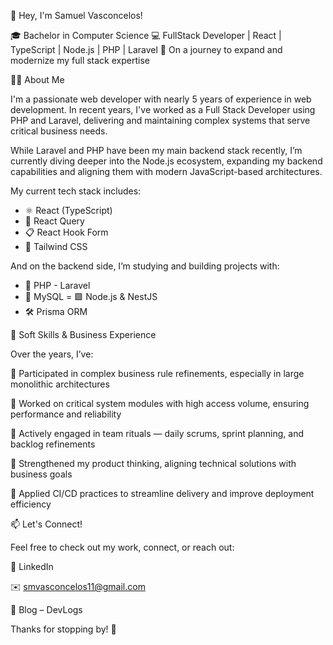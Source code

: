 👋 Hey, I'm Samuel Vasconcelos!

🎓 Bachelor in Computer Science
💻 FullStack Developer | React | TypeScript | Node.js | PHP | Laravel
🚀 On a journey to expand and modernize my full stack expertise

👨‍💻 About Me

I'm a passionate web developer with nearly 5 years of experience in web development.
In recent years, I've worked as a Full Stack Developer using PHP and Laravel, delivering and maintaining complex systems that serve critical business needs.

While Laravel and PHP have been my main backend stack recently, I’m currently diving deeper into the Node.js ecosystem, expanding my backend capabilities and aligning them with modern JavaScript-based architectures.

My current tech stack includes:

- ⚛️ React (TypeScript)
- 🔄 React Query
- 📋 React Hook Form
- 🎨 Tailwind CSS

And on the backend side, I’m studying and building projects with:

- 🐘 PHP - Laravel
- 🐘 MySQL
= 🟩 Node.js & NestJS
- 🛠️ Prisma ORM

🧠 Soft Skills & Business Experience

Over the years, I’ve:

🧩 Participated in complex business rule refinements, especially in large monolithic architectures

📌 Worked on critical system modules with high access volume, ensuring performance and reliability

🤝 Actively engaged in team rituals — daily scrums, sprint planning, and backlog refinements

🧠 Strengthened my product thinking, aligning technical solutions with business goals

🔄 Applied CI/CD practices to streamline delivery and improve deployment efficiency

📫 Let's Connect!

Feel free to check out my work, connect, or reach out:

💼 LinkedIn

✉️ smvasconcelos11@gmail.com

📝 Blog – DevLogs

Thanks for stopping by! 🚀
